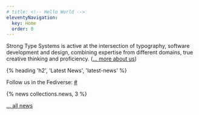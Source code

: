 ```yaml
---
# title: <!-- Hello World -->
eleventyNavigation:
  key: Home
  order: 0
---
```


Strong Type Systems is active at the intersection of typography, software
development and design, combining expertise from different domains, true
creative thinking and <span class="nowrap">proficiency.</span> ([… more about us]({{rootpat}}/about))

<section class="news">
{% heading 'h2', 'Latest News', 'latest-news' %}

Follow us in the Fediverse: [#](TODO)

{% news collections.news, 3 %}

[… all news]({{rootPath}}/news)
</section>



